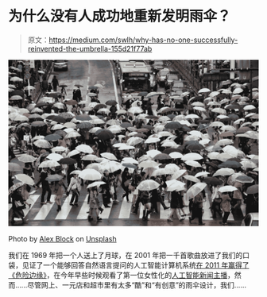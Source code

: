 # 为什么没有人成功地重新发明雨伞？

> 原文：<https://medium.com/swlh/why-has-no-one-successfully-reinvented-the-umbrella-155d21f77ab>

![](img/a845d31684654e73fecc5ce1cdb2490a.png)

Photo by [Alex Block](https://unsplash.com/photos/0FTASntRc2M?utm_source=unsplash&utm_medium=referral&utm_content=creditCopyText) on [Unsplash](https://unsplash.com/?utm_source=unsplash&utm_medium=referral&utm_content=creditCopyText)

我们在 1969 年把一个人送上了月球，在 2001 年把一千首歌曲放进了我们的口袋，见证了一个能够回答自然语言提问的人工智能计算机系统[在 2011 年赢得了《危险边缘》](https://www.techrepublic.com/article/ibm-watson-the-inside-story-of-how-the-jeopardy-winning-supercomputer-was-born-and-what-it-wants-to-do-next/)，在今年早些时候观看了第一位女性化的[人工智能新闻主播](https://qz.com/1554471/chinas-xinhua-launches-worlds-first-ai-female-news-anchor/)，然而……尽管网上、一元店和超市里有太多“酷”和“有创意”的雨伞设计，我们……